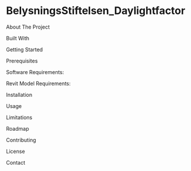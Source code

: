 # BelysningsStiftelsen_Daylightfactor

About The Project

Built With

Getting Started

Prerequisites

Software Requirements:

Revit Model Requirements:

Installation

Usage

Limitations

Roadmap

Contributing

License

Contact
